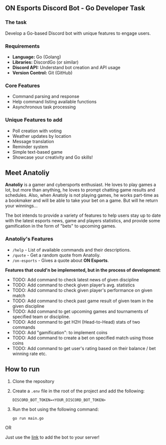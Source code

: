## ON Esports Discord Bot - Go Developer Task

### The task

Develop a Go-based Discord bot with unique features to engage users.

### Requirements

- **Language:** Go (Golang)
- **Libraries:** DiscordGo (or similar)
- **Discord API:** Understand bot creation and API usage
- **Version Control:** Git (GitHub)

### Core Features

- Command parsing and response
- Help command listing available functions
- Asynchronous task processing

### Unique Features to add

- Poll creation with voting
- Weather updates by location
- Message translation
- Reminder system
- Simple text-based game
- Showcase your creativity and Go skills!


## Meet Anatoliy

**Anatoliy** is a gamer and cybersports enthusiast. He loves to play games a lot, but more than anything, he loves to prompt chatting game results and schedules. Also, when Anatoly is not playing games, he works part-time as a bookmaker and will be able to take your bet on a game. But will he return your winnings...

The bot intends to provide a variety of features to help users stay up to date with the latest esports news, game and players statistics, and provide some gamification in the form of "bets" to upcoming games.

### Anatoliy's Features

- `/help` - List of available commands and their descriptions.
- `/quote` - Get a random quote from Anatoliy.
- `/on-esports` - Gives a quote about **ON Esports**.

**Features that could'n be implemented, but in the process of development**:

- TODO: Add command to check latest news of given discipline
- TODO: Add command to check given player’s avg. statistics
- TODO: Add command to check given player's performance on given match
- TODO: Add command to check past game result of given team in the given discipline
- TODO: Add command to get upcoming games and tournaments of specified team or discipline.
- TODO: Add command to get H2H (Head-to-Head) stats of two commands
- TODO: Add "gamification": to implement coins
- TODO: Add command to create a bet on specified match using those coins
- TODO: Add command to get user's rating based on their balance / bet winning rate etc.


## How to run

1. Clone the repository
2. Create a `.env` file in the root of the project and add the following:  

    ```env
    DISCORD_BOT_TOKEN=<YOUR_DISCORD_BOT_TOKEN>
    ```

3. Run the bot using the following command:

    ```bash
    go run main.go
    ```

OR

Just use the [link](https://discord.com/api/oauth2/authorize?client_id=1203244936498257930&permissions=8&scope=bot) to add the bot to your server!
